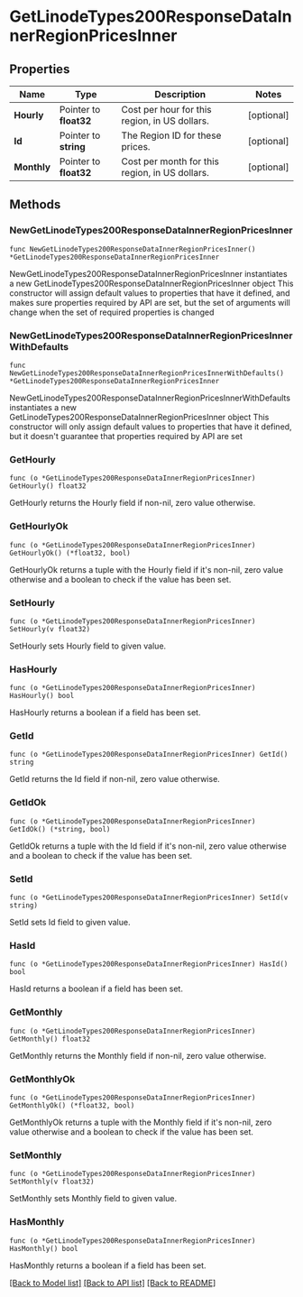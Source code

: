 # GetLinodeTypes200ResponseDataInnerRegionPricesInner

## Properties

Name | Type | Description | Notes
------------ | ------------- | ------------- | -------------
**Hourly** | Pointer to **float32** | Cost per hour for this region, in US dollars. | [optional] 
**Id** | Pointer to **string** | The Region ID for these prices. | [optional] 
**Monthly** | Pointer to **float32** | Cost per month for this region, in US dollars. | [optional] 

## Methods

### NewGetLinodeTypes200ResponseDataInnerRegionPricesInner

`func NewGetLinodeTypes200ResponseDataInnerRegionPricesInner() *GetLinodeTypes200ResponseDataInnerRegionPricesInner`

NewGetLinodeTypes200ResponseDataInnerRegionPricesInner instantiates a new GetLinodeTypes200ResponseDataInnerRegionPricesInner object
This constructor will assign default values to properties that have it defined,
and makes sure properties required by API are set, but the set of arguments
will change when the set of required properties is changed

### NewGetLinodeTypes200ResponseDataInnerRegionPricesInnerWithDefaults

`func NewGetLinodeTypes200ResponseDataInnerRegionPricesInnerWithDefaults() *GetLinodeTypes200ResponseDataInnerRegionPricesInner`

NewGetLinodeTypes200ResponseDataInnerRegionPricesInnerWithDefaults instantiates a new GetLinodeTypes200ResponseDataInnerRegionPricesInner object
This constructor will only assign default values to properties that have it defined,
but it doesn't guarantee that properties required by API are set

### GetHourly

`func (o *GetLinodeTypes200ResponseDataInnerRegionPricesInner) GetHourly() float32`

GetHourly returns the Hourly field if non-nil, zero value otherwise.

### GetHourlyOk

`func (o *GetLinodeTypes200ResponseDataInnerRegionPricesInner) GetHourlyOk() (*float32, bool)`

GetHourlyOk returns a tuple with the Hourly field if it's non-nil, zero value otherwise
and a boolean to check if the value has been set.

### SetHourly

`func (o *GetLinodeTypes200ResponseDataInnerRegionPricesInner) SetHourly(v float32)`

SetHourly sets Hourly field to given value.

### HasHourly

`func (o *GetLinodeTypes200ResponseDataInnerRegionPricesInner) HasHourly() bool`

HasHourly returns a boolean if a field has been set.

### GetId

`func (o *GetLinodeTypes200ResponseDataInnerRegionPricesInner) GetId() string`

GetId returns the Id field if non-nil, zero value otherwise.

### GetIdOk

`func (o *GetLinodeTypes200ResponseDataInnerRegionPricesInner) GetIdOk() (*string, bool)`

GetIdOk returns a tuple with the Id field if it's non-nil, zero value otherwise
and a boolean to check if the value has been set.

### SetId

`func (o *GetLinodeTypes200ResponseDataInnerRegionPricesInner) SetId(v string)`

SetId sets Id field to given value.

### HasId

`func (o *GetLinodeTypes200ResponseDataInnerRegionPricesInner) HasId() bool`

HasId returns a boolean if a field has been set.

### GetMonthly

`func (o *GetLinodeTypes200ResponseDataInnerRegionPricesInner) GetMonthly() float32`

GetMonthly returns the Monthly field if non-nil, zero value otherwise.

### GetMonthlyOk

`func (o *GetLinodeTypes200ResponseDataInnerRegionPricesInner) GetMonthlyOk() (*float32, bool)`

GetMonthlyOk returns a tuple with the Monthly field if it's non-nil, zero value otherwise
and a boolean to check if the value has been set.

### SetMonthly

`func (o *GetLinodeTypes200ResponseDataInnerRegionPricesInner) SetMonthly(v float32)`

SetMonthly sets Monthly field to given value.

### HasMonthly

`func (o *GetLinodeTypes200ResponseDataInnerRegionPricesInner) HasMonthly() bool`

HasMonthly returns a boolean if a field has been set.


[[Back to Model list]](../README.md#documentation-for-models) [[Back to API list]](../README.md#documentation-for-api-endpoints) [[Back to README]](../README.md)


